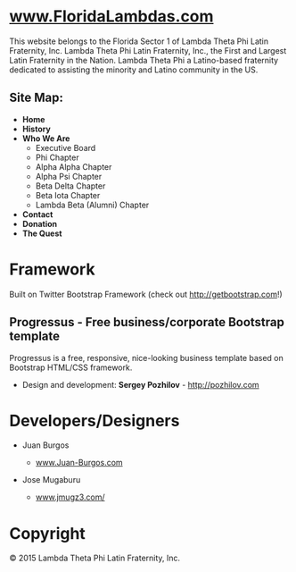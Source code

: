 www.FloridaLambdas.com
===========
This website belongs to the Florida Sector 1 of Lambda Theta Phi Latin Fraternity, Inc. Lambda Theta Phi Latin Fraternity, Inc., the First and Largest Latin Fraternity in the Nation. Lambda Theta Phi a Latino-based fraternity dedicated to assisting the minority and Latino community in the US.

Site Map:
--------------

- **Home**
- **History**
- **Who We Are**
	- Executive Board
	- Phi Chapter
	- Alpha Alpha Chapter
	- Alpha Psi Chapter
	- Beta Delta Chapter
	- Beta Iota Chapter
	- Lambda Beta (Alumni) Chapter
- **Contact**
- **Donation**
- **The Quest**

Framework
===========
Built on Twitter Bootstrap Framework (check out http://getbootstrap.com!)

Progressus - Free business/corporate Bootstrap template
--------------
Progressus is a free, responsive, nice-looking business template based on Bootstrap HTML/CSS framework.
- Design and development: **Sergey Pozhilov** - http://pozhilov.com

Developers/Designers
===========
- Juan Burgos
	- www.Juan-Burgos.com

- Jose Mugaburu
	- www.jmugz3.com/

Copyright
===========
&copy; 2015 Lambda Theta Phi Latin Fraternity, Inc.

